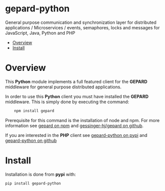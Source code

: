 # gepard-python
General purpose communication and synchronization layer for distributed applications / Microservices / events, semaphores, locks and messages for JavaScript, Java, Python and PHP

<!-- MarkdownTOC -->

- [Overview](#overview)
- [Install](#install)

<!-- /MarkdownTOC -->

# Overview
This __Python__ module implements a full featured client for the __GEPARD__ middleware for general purpose distributed applications.

In order to use this __Python__ client you must have installed the __GEPARD__ middleware.
This is simply done by executing the command:

```bash
	npm install gepard
```

Prerequisite for this command is the installation of node and npm.
For more information see [gepard on npm](https://www.npmjs.com/package/gepard) and [gessinger-hj/gepard on github](https://github.com/gessinger-hj/gepard).

If you are interested in the __PHP__ client see [gepard-python on pypi](https://pypi.python.org/pypi?name=gepard-python&:action=display) and [gepard-python on github](https://github.com/gessinger-hj/gepard-python)

# Install


Installation is done from __pypi__ with:

```sh
pip install gepard-python
```
